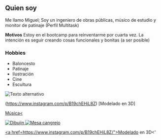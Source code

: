 ## Quien soy

Me llamo Miguel; Soy un ingeniero de obras públicas, músico de estudio y monitor de patinaje (Perfil Multitask)

**Motivos**
Estoy en el bootcamp para reinventarme por cuarta vez. La intención es seguir creando cosas funcionales y bonitas (a ser posible)

### Hobbies
* Baloncesto
* Patinaje 
* Ilustración
* Cine
* Escultura


![Texto alternativo](C:\Users\Migle\Desktop\ejercicios2\MigleMiglas\assets\InShot_20180826_141324135.jpg "Título alternativo")

(https://www.instagram.com/p/B19chEHiL8Z) [Modelado en 3D]

<a href="https://open.spotify.com/artist/72O7A8lThFEDRGqJYkPlAH">Música<
  
  
  
  
<img src="assets\InShot_20180826_141324135.jpg" alt="Dibujin">

<img src="‪C:\Users\Migle\Desktop\mesa.png" alt="Mesa cangrejo">

<a href=https://www.instagram.com/p/B19chEHiL8Z/">Modelado en 3D<'
